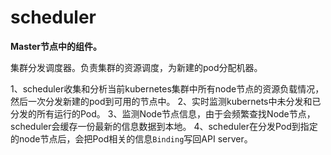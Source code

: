 # scheduler

**Master节点中的组件。**

集群分发调度器。负责集群的资源调度，为新建的pod分配机器。

1、scheduler收集和分析当前kubernetes集群中所有node节点的资源负载情况，然后一次分发新建的pod到可用的节点中。
2、实时监测kubernets中未分发和已分发的所有运行的Pod。
3、监测Node节点信息，由于会频繁查找Node节点，scheduler会缓存一份最新的信息数据到本地。
4、scheduler在分发Pod到指定的node节点后，会把Pod相关的信息`Binding`写回API server。
